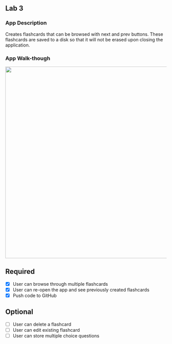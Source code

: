 ## Lab 3

### App Description
Creates flashcards that can be browsed with next and prev buttons. These flashcards are saved to a disk so that it will not be erased upon closing the application.

### App Walk-though

<img src="http://g.recordit.co/E5V8jMPbb8.gif" width=550 height=600><br>


## Required
- [x] User can browse through multiple flashcards
- [x] User can re-open the app and see previously created flashcards
- [x] Push code to GitHub
## Optional
- [ ] User can delete a flashcard
- [ ] User can edit existing flashcard
- [ ] User can store multiple choice questions
